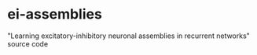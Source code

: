 # ei-assemblies
"Learning excitatory-inhibitory neuronal assemblies in recurrent networks" source code
